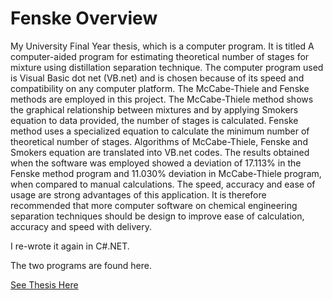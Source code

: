 # Fenske Overview
My University Final Year thesis, which is a computer program. It is titled A computer-aided program for estimating theoretical number of stages for mixture using distillation separation technique. The computer program used is Visual Basic dot net (VB.net) and is chosen because of its speed and compatibility on any computer platform. The McCabe-Thiele and Fenske methods are employed in this project. The McCabe-Thiele method shows the graphical relationship between mixtures and by applying Smokers equation to data provided, the number of stages is calculated. Fenske method uses a specialized equation to calculate the minimum number of theoretical number of stages. Algorithms of McCabe-Thiele, Fenske and Smokers equation are translated into VB.net codes. The results obtained when the software was employed showed a deviation of 17.113% in the Fenske method program and 11.030% deviation in McCabe-Thiele program, when compared to manual calculations. The speed, accuracy and ease of usage are strong advantages of this application. It is therefore recommended that more computer software on chemical engineering separation techniques should be design to improve ease of calculation, accuracy and speed with delivery.

I re-wrote it again in C#.NET.

The two programs are found here.

[See Thesis Here](https://goo.gl/1Z4LzQ)
